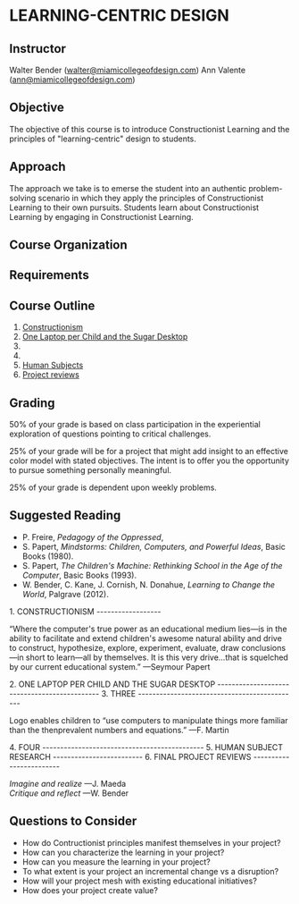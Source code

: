 ﻿LEARNING-CENTRIC DESIGN
=======================

Instructor
----------

Walter Bender (walter@miamicollegeofdesign.com)
Ann Valente (ann@miamicollegeofdesign.com)

Objective
---------

The objective of this course is to introduce Constructionist Learning
and the principles of "learning-centric" design to students.

Approach
--------

The approach we take is to emerse the student into an authentic
problem-solving scenario in which they apply the principles of
Constructionist Learning to their own pursuits. Students learn about
Constructionist Learning by engaging in Constructionist Learning.

Course Organization
-------------------


Requirements
------------


Course Outline
--------------

1. [Constructionism](#CONSTRUCTIONISM)
2. [One Laptop per Child and the Sugar Desktop](#SUGAR)
3. 
4.
5. [Human Subjects](#COUHES)
6. [Project reviews](#PROJECTS)

Grading
-------
50% of your grade is based on class participation in the experiential
exploration of questions pointing to critical challenges.

25% of your grade will be for a project that might add insight to an
effective color model with stated objectives. The intent is to offer
you the opportunity to pursue something personally meaningful.

25% of your grade is dependent upon weekly problems.

Suggested Reading
-----------------

* P. Freire, *Pedagogy of the Oppressed*,
* S. Papert, *Mindstorms: Children, Computers, and Powerful Ideas*, Basic Books (1980).
* S. Papert, *The Children's Machine: Rethinking School in the Age of the Computer*, Basic Books (1993).
* W. Bender, C. Kane, J. Cornish, N. Donahue, *Learning to Change the World*, Palgrave (2012).

<a name="CONSTRUCTIONISM">
1. CONSTRUCTIONISM
------------------
</a>

“Where the computer's true power as an educational medium
lies&mdash;is in the ability to facilitate and extend children's
awesome natural ability and drive to construct, hypothesize, explore,
experiment, evaluate, draw conclusions&mdash;in short to
learn&mdash;all by themselves. It is this very drive...that is
squelched by our current educational system.” &mdash;Seymour Papert

<a name="SUGAR">
2. ONE LAPTOP PER CHILD AND THE SUGAR DESKTOP
---------------------------------------------
</a>

<a name="3">
3. THREE
---------------------------------------------
</a>

Logo enables children to “use computers to manipulate things more
familiar than the then­prevalent numbers and equations.”
&mdash;F. Martin

<a name="4">
4. FOUR
---------------------------------------------
</a>

<a name="COUHES">
5. HUMAN SUBJECT RESEARCH
-------------------------
</a>


<a name="PROJECTS">
6. FINAL PROJECT REVIEWS
------------------------
</a>

*Imagine and realize* &mdash;J. Maeda<br>*Critique and reflect* &mdash;W. Bender

Questions to Consider
---------------------
* How do Contructionist principles manifest themselves in your project?
* How can you characterize the learning in your project?
* How can you measure the learning in your project?
* To what extent is your project an incremental change vs a disruption?
* How will your project mesh with existing educational initiatives?
* How does your project create value?
